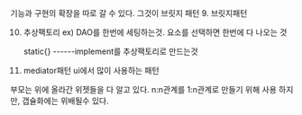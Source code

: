기능과 구현의 확장을 따로 갈 수 있다. 그것이 브릿지 패턴
9. 브릿지패턴


10. 추상팩토리
ex) DAO를 한번에 세팅하는것.
	요소를 선택하면 한번에 다 나오는 것

	static{} ------implement를 추상팩토리로 만드는것

11. mediator패턴
ui에서 많이 사용하는 패턴

부모는 위에 올라간 위젯들을 다 알고 있다.
n:n관계를 1:n관계로 만들기 위해 사용
하지만, 갭슐화에는 위배될수 있다.